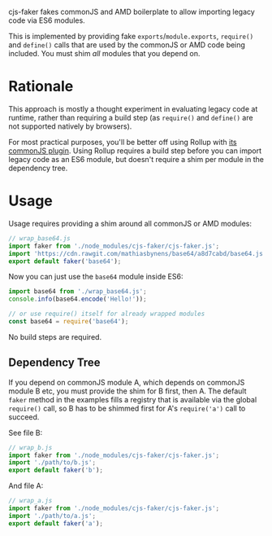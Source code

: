 cjs-faker fakes commonJS and AMD boilerplate to allow importing legacy code via ES6 modules.

This is implemented by providing fake `exports`/`module.exports`, `require()` and `define()` calls that are used by the commonJS or AMD code being included.
You must shim _all_ modules that you depend on.

# Rationale

This approach is mostly a thought experiment in evaluating legacy code at runtime, rather than requiring a build step (as `require()` and `define()` are not supported natively by browsers).

For most practical purposes, you'll be better off using Rollup with [its commonJS plugin](https://github.com/rollup/rollup-plugin-commonjs).
Using Rollup requires a build step before you can import legacy code as an ES6 module, but doesn't require a shim per module in the dependency tree.

# Usage

Usage requires providing a shim around all commonJS or AMD modules:

```js
// wrap_base64.js
import faker from './node_modules/cjs-faker/cjs-faker.js';
import 'https://cdn.rawgit.com/mathiasbynens/base64/a8d7cabd/base64.js';
export default faker('base64');
```

Now you can just use the `base64` module inside ES6:

```js
import base64 from './wrap_base64.js';
console.info(base64.encode('Hello!'));

// or use require() itself for already wrapped modules
const base64 = require('base64');
```

No build steps are required.

## Dependency Tree

If you depend on commonJS module A, which depends on commonJS module B etc, you must provide the shim for B first, then A.
The default `faker` method in the examples fills a registry that is available via the global `require()` call, so B has to be shimmed first for A's `require('a')` call to succeed.

See file B:

```js
// wrap_b.js
import faker from './node_modules/cjs-faker/cjs-faker.js';
import './path/to/b.js';
export default faker('b');
```

And file A:

```js
// wrap_a.js
import faker from './node_modules/cjs-faker/cjs-faker.js';
import './path/to/a.js';
export default faker('a');
```
